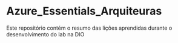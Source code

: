 # Azure_Essentials_Arquiteuras
Este repositório contém o resumo das lições aprendidas durante o desenvolvimento do lab na DIO
